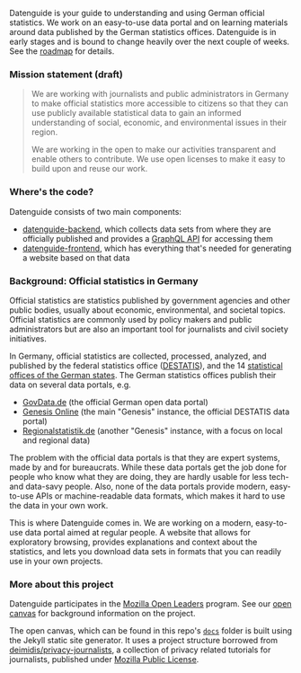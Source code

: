 Datenguide is your guide to understanding and using German official statistics. We work on an easy-to-use data portal and on learning materials around data published by the German statistics offices. Datenguide is in early stages and is bound to change heavily over the next couple of weeks. See the [roadmap](https://github.com/datenguide/datenguide/issues/1) for details.

### Mission statement (draft)

> We are working with journalists and public administrators in Germany to make official statistics more accessible to citizens so that they can use publicly available statistical data to gain an informed understanding of social, economic, and environmental issues in their region.
>
> We are working in the open to make our activities transparent and enable others to contribute. We use open licenses to make it easy to build upon and reuse our work.

### Where's the code?

Datenguide consists of two main components:

- [datenguide-backend](https://github.com/datenguide/datenguide-backend), which collects data sets from where they are officially published and provides a [GraphQL API](https://graphql.org/) for accessing them
- [datenguide-frontend](https://github.com/datenguide/datenguide-frontend), which has everything that's needed for generating a website based on that data

### Background: Official statistics in Germany

Official statistics are statistics published by government agencies and other public bodies, usually about economic, environmental, and societal topics. Official statistics are commonly used by policy makers and public administrators but are also an important tool for journalists and civil society initiatives.

In Germany, official statistics are collected, processed, analyzed, and published by the federal statistics office ([DESTATIS](https://en.wikipedia.org/wiki/Federal_Statistical_Office_of_Germany)), and the 14 [statistical offices of the German states](https://en.wikipedia.org/wiki/List_of_statistical_offices_in_Germany). The German statistics offices publish their data on several data portals, e.g.

- [GovData.de](https://www.govdata.de/) (the official German open data portal)
- [Genesis Online](https://www-genesis.destatis.de/genesis/online/) (the main "Genesis" instance, the official DESTATIS data portal)
- [Regionalstatistik.de](https://www.regionalstatistik.de/genesis/online/) (another "Genesis" instance, with a focus on local and regional data)

The problem with the official data portals is that they are expert systems, made by and for bureaucrats. While these data portals get the job done for people who know what they are doing, they are hardly usable for less tech- and data-savy people. Also, none of the data portals provide modern, easy-to-use APIs or machine-readable data formats, which makes it hard to use the data in your own work.

This is where Datenguide comes in. We are working on a modern, easy-to-use data portal aimed at regular people. A website that allows for exploratory browsing, provides explanations and context about the statistics, and lets you download data sets in formats that you can readily use in your own projects.

### More about this project

Datenguide participates in the [Mozilla Open Leaders](https://foundation.mozilla.org/en/opportunity/mozilla-open-leaders/) program. See our [open canvas](https://datenguide.github.io/datenguide/open_canvas/) for background information on the project.

The open canvas, which can be found in this repo's [`docs`](https://github.com/datenguide/datenguide/blob/master/docs/) folder is built using the Jekyll static site generator. It uses a project structure borrowed from [deimidis/privacy-journalists](https://github.com/deimidis/privacy-journalists), a collection of privacy related tutorials for journalists, published under [Mozilla Public License](https://github.com/datenguide/datenguide/blob/master/docs/LICENSE).
